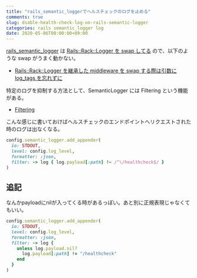 ```yaml
---
title: "rails_semantic_loggerでヘルスチェックのログを止める"
comments: true
slug: dsable-health-check-log-on-rails-semantic-logger
categories: rails semantic_logger log
date: 2020-05-06T00:00:00+09:00
---
```


[rails_semantic_logger](http://rocketjob.github.io/semantic_logger/rails.html) は [Rails::Rack::Logger を swap してる](https://github.com/rocketjob/rails_semantic_logger/blob/74c4e921a90da328edae171710f03e9f8c67e44d/lib/rails_semantic_logger/engine.rb#L38L40) ので、以下のような swap がうまく動かない。

- [Rails::Rack::Logger を継承した middleware を swap する際は引数に log_tags を忘れずに](https://qiita.com/onigra/items/2509da4543e52cad947d)

特定のログを抑制する方法として、SemanticLogger には Filtering という機能がある。

- [Filtering](http://rocketjob.github.io/semantic_logger/filtering.html)

こんな感じに書いておけばヘルスチェックのエンドポイントへリクエストされた時のログは出なくなる。

```rb
config.semantic_logger.add_appender(
  io: STDOUT,
  level: config.log_level,
  formatter: :json,
  filter: -> log { log.payload[:path] !~ /^\/healthcheck$/ }
)
```

## 追記

なんかpayloadにnilが入ってくる時があるっぽい。あと別に正規表現じゃなくてもいい。

```rb
config.semantic_logger.add_appender(
  io: STDOUT,
  level: config.log_level,
  formatter: :json,
  filter: -> log {
    unless log.payload.nil?
      log.payload[:path] != "/healthcheck"
    end
  }
)
```